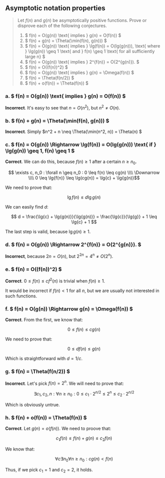 ## Asymptotic notation properties

> Let $f(n)$ and $g(n)$ be asymptotically positive functions. Prove or
> disprove each of the following conjectures.
>
> 1. $ f(n) = O(g(n)) \text{ implies } g(n) = O(f(n)) $
> 2. $ f(n) + g(n) = \Theta(\min(f(n), g(n))) $
> 3. $ f(n) = O(g(n)) \text{ implies } \lg(f(n)) = O(lg(g(n))), \text{ where }
>    \lg(g(n)) \geq 1 \text{ and } f(n) \geq 1 \text{ for all sufficiently
>    large n} $
> 4. $ f(n) = O(g(n)) \text{ implies } 2^{f(n)} = O(2^{g(n)}). $
> 5. $ f(n) = O((f(n))^2) $
> 6. $ f(n) = O(g(n)) \text{ implies } g(n) = \Omega(f(n)) $
> 7. $ f(n) = \Theta(f(n/2)) $
> 8. $ f(n) + o(f(n)) = \Theta(f(n)) $

### a. $ f(n) = O(g(n)) \text{ implies } g(n) = O(f(n)) $

**Incorrect**. It's easy to see that $n = O(n^2)$, but $n^2 \neq O(n)$.

### b. $ f(n) + g(n) = \Theta(\min(f(n), g(n))) $

**Incorrect**. Simply $n^2 + n \neq \Theta(\min(n^2, n)) = \Theta(n) $

### c. $ f(n) = O(g(n)) \Rightarrow \lg(f(n)) = O(lg(g(n))) \text{ if } \lg(g(n)) \geq 1, f(n) \geq 1 $

**Correct**. We can do this, because $f(n) \geq 1$ after a certain $n \geq n_0$.

$$ \exists c, n_0 : \forall n \geq n_0 : 0 \leq f(n) \leq cg(n) \\\\
   \Downarrow \\\\
   0 \leq \lg{f(n)} \leq \lg(cg(n)) = \lg{c} + \lg{g(n)}$$

We need to prove that:

$$ \lg{f(n)} \leq d\lg{g(n)} $$

We can easily find $d$:

$$ d = \frac{\lg{c} + \lg{g(n)}}{\lg{g(n)}} = \frac{\lg{c}}{\lg{g}} + 1 \leq \lg{c} + 1 $$

The last step is valid, because $\lg{g(n)} \geq 1$.

### d. $ f(n) = O(g(n)) \Rightarrow 2^{f(n)} = O(2^{g(n)}). $

**Incorrect**, because $2n = O(n)$, but $2^{2n} = 4^n \neq O(2^n)$.

### e. $ f(n) = O((f(n))^2) $

**Correct**. $0 \leq f(n) \leq cf^2(n)$ is trivial when $f(n) \geq 1$.

It would be incorrect if $f(n) < 1$ for all $n$, but we are usually not
interested in such functions.

### f. $ f(n) = O(g(n)) \Rightarrow g(n) = \Omega(f(n)) $

**Correct**. From the first, we know that:

$$ 0 \leq f(n) \leq cg(n) $$

We need to prove that:

$$ 0 \leq df(n) \leq g(n) $$

Which is straightforward with $d = 1/c$.

### g. $ f(n) = \Theta(f(n/2)) $

**Incorrect**. Let's pick $f(n) = 2^{n}$. We will need to prove that:

$$ \exists c_1, c_2, n: \forall n \geq n_0 : 0 \leq c_1 \cdot 2^{n/2} \leq 2^n
   \leq c_2 \cdot 2^{n/2} $$

Which is obviously untrue.

### h. $ f(n) + o(f(n)) = \Theta(f(n)) $

**Correct**. Let $g(n) = o(f(n))$. We need to proove that:

$$ c_1f(n) \leq f(n) + g(n) \leq c_2f(n) $$

We know that:

$$ \forall c \exists n_0 \forall n \geq n_0 : cg(n) < f(n) $$

Thus, if we pick $c_1 = 1$ and $c_2 = 2$, it holds.
